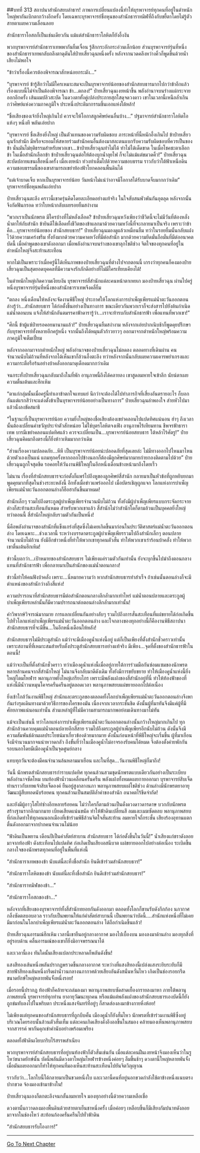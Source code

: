 ##บทที่ 313 สถาปนาสำนักสยบลำธาร!
ภาพการเปลี่ยนแปลงนี้ทำให้บุรพาจารย์ทุกคนที่อยู่ในตำหนักใหญ่พากันเบิกตากว้างอีกครั้ง โดยเฉพาะบุรพาจารย์ชื่อหุนของสำนักธาราทมิฬที่ถึงกับขยี้ตาโดยไม่รู้ตัว สายตาเผยความเลื่อนลอย

สำนักธาราโอสถก็เป็นเช่นเดียวกัน แม้แต่สำนักธาราโลหิตก็ยังอึ้งงัน

พวกบุรพาจารย์สำนักธาราเทพพากันยิ้มเจื่อน รู้สึกกระอักกระอ่วนเล็กน้อย ส่วนบุรพาจารย์รุ่นที่หนึ่งของสำนักธาราเทพกลับถลึงตาดุดันใส่ป๋ายเสี่ยวฉุนหนึ่งครั้ง หลังจากนวดคลึงหว่างคิ้วก็พูดขึ้นด้วยน้ำเสียงไม่พอใจ

“ข้าว่าเรื่องนี้ควรต้องพิจารณาสักหน่อยกระมัง...”

“บุรพาจารย์ ข้ารู้สึกว่าไม่มีใครเหมาะสมจะเป็นบุรพาจารย์น้อยของสำนักสยบธารมากไปกว่าข้าอีกแล้ว เรื่องแบบนี้ไม่จำเป็นต้องพิจารณา ข้า...ตกลง!” ป๋ายเสี่ยวฉุนเงยหน้าขึ้น พลังอำนาจบนร่างแผ่กระจายออกอีกครั้ง เส้นผมปลิวสะบัด ในดวงตาทั้งคู่เปล่งประกายสุกใสดุจดวงดาว เขาในเวลานี้เหนือล้ำเกินกว่าศิษย์แห่งความภาคภูมิใจ ประหนึ่งประติมากรรมชิ้นเอกแห่งใต้หล้า!

“ชื่อเสียงของเจ้ายิ่งใหญ่เกินไป ควรจะให้โอกาสลูกศิษย์คนอื่นบ้าง...” ปฐมาจารย์สำนักธาราโลหิตไอแห้งๆ หนึ่งที พลันเอ่ยปาก

“บุรพาจารย์ ชื่อเสียงยิ่งใหญ่ เป็นตัวแทนของความรับผิดชอบ ภาระหน้าที่นี้หนักอึ้งเกินไป ข้าป๋ายเสี่ยวฉุนรักสำนัก มีหรือจะยอมให้สหายร่วมสำนักคนอื่นต้องมาสละตนแบกรับความรับผิดชอบที่ควรเป็นของข้า นั่นมันไม่ยุติธรรมสำหรับพวกเขา...ข้าป๋ายเสี่ยวฉุนทำไม่ได้ ทำไม่ได้เด็ดขาด ในเมื่อโชคชะตาเลือกข้า ในเมื่อสำนักเลือกข้า ข้าป๋ายเสี่ยวฉุนต่อให้ต้องบุกน้ำลุยไฟ ก็จะไม่แม้แต่ขมวดคิ้ว!” ป๋ายเสี่ยวฉุนสะบัดปลายแขนเสื้อหนึ่งครั้ง เมื่อเงยหน้า ท่วงท่าเต็มไปด้วยความชอบธรรม ราวกับว่าใต้ฟ้าเหนือดิน ความชอบธรรมนี้ของเขาสามารถเขย่าท้องฟ้าโยกคลอนพื้นดินได้

“แต่เจ้าบาดเจ็บ หากเป็นบุรพาจารย์น้อย วันหน้าไม่แน่ว่าอาจมีโอกาสได้รับบาดจ็บมากกว่าเดิม” บุรพาจารย์ชื่อหุนพลันเอ่ยปาก

ป๋ายเสี่ยวฉุนตะลึง คราวนี้เขาครุ่นคิดโดยละเอียดอย่างแท้จริง ในใจสับสนพัวพันกันอุตลุด หลังจากนั้นจึงกัดฟันกรอด ทว่าใบหน้ากลับเผยรอยยิ้มสง่างาม

“พวกเราเป็นนักพรต มีใครบ้างที่ไม่หลั่งเลือด? ข้าป๋ายเสี่ยวฉุนหวังเพียงว่าชีวิตนี้จะไม่มีวันที่ต้องหลั่งน้ำตาให้กับสำนัก ข้ายินดีใช้เลือดทั้งชีวิตของข้าแลกมาด้วยความหวังนี้ที่จะกลายมาเป็นจริง เพราะว่าข้าคือ...บุรพาจารย์น้อยของ สำนักสยบธาร!” ป๋ายเสี่ยวฉุนมองดูแล้วเหมือนยิ้ม ทว่าในรอยยิ้มนั้นกลับแฝงไว้ด้วยความเคร่งขรึม ทั้งยังมากด้วยความคาดหวังที่มีต่อสำนัก มากด้วยความยึดมั่นถือมั่นที่มีต่ออนาคต บัดนี้ เมื่อคำพูดของเขาดังออกมา เมื่อพลังอำนาจบนร่างของเขาลุกโชติช่วง จิตใจของทุกคนที่อยู่ในตำหนักใหญ่จึงสะท้านสะเทือน

หากไม่เป็นเพราะว่าเมื่อครู่นี้ได้เห็นภาพของป๋ายเสี่ยวฉุนที่ต่างไปจากตอนนี้ เกรงว่าทุกคนก็คงมองป๋ายเสี่ยวฉุนเป็นสุดยอดบุคคลที่มีความจงรักภักดีอย่างที่ไม่มีใครเทียบเคียงได้!

ในตำหนักใหญ่เกิดความเงียบงัน บุรพาจารย์สี่สำนักแต่ละคนหน้าตาเหยเก มองป๋ายเสี่ยวฉุน ผ่านไปครู่หนึ่งบุรพาจารย์รุ่นที่หนึ่งของสำนักธาราเทพจึงคลี่ยิ้ม

“ตกลง หนึ่งเดือนให้หลังจะจัดงานพิธีใหญ่ ประกาศให้โลกแห่งการบำเพ็ญเพียรแม่น้ำตะวันออกตอนล่างรู้ว่า...สำนักสยบธาร ได้ก่อตั้งขึ้นอย่างเป็นทางการ ขณะเดียวกันพวกเราก็จะส่งสารไปยังต้นกำเนิดแม่น้ำตอนบน แจ้งให้สำนักอันตมรรคาฟ้าดารารู้ว่า...เราจะท้ารบกับสำนักธารฟ้า เพื่อแทนที่พวกเขา!”

“ศึกนี้ ข้าผู้แซ่ป๋ายรอคอยมานานแล้ว!” ป๋ายเสี่ยวฉุนยิ้มสง่างาม หลังจากเอ่ยปากเนิบช้าก็พูดคุยปรึกษากับบุรพาจารย์ทั้งหลายอีกครู่หนึ่ง จากนั้นถึงได้หมุนตัวก้าวยาวๆ ออกมาจากตำหนักใหญ่พร้อมความภาคภูมิใจเต็มเปี่ยม

หลังจากออกมาจากตำหนักใหญ่ พลังอำนาจของป๋ายเสี่ยวฉุนไม่ลดลง ตลอดทางที่เดินผ่าน คนจำนวนนับไม่ถ้วนที่หลังจากได้เห็นเขาก็ล้วนอึ้งตะลึง ทว่าหลังจากนั้นกลับเผยความเคารพยำเกรงและความกระตือรือร้นอย่างบ้าคลั่งออกมาดุเดือดมากกว่าเดิม

จนกระทั่งป๋ายเสี่ยวฉุนกลับมาถึงในที่พัก อานุภาพนี้ถึงได้คลายลง เขาสูดลมหายใจเข้าลึก นัยน์ตาเผยความตื่นเต้นและฮึกเหิม

“ตาแก่กลุ่มนั้นเมื่อครู่นี้ทำเอาข้าตกใจแทบแย่ นึกว่าจะต้องได้ไปทำภารกิจที่เสี่ยงอันตรายอะไร ก็บอกกันแต่แรกสิว่าจะแต่งตั้งข้าเป็นบุรพาจารย์น้อยอย่างเป็นทางการ” ป๋ายเสี่ยวฉุนลำพองใจ ส่ายหัวไปมา แล้วนั่งลงขัดสมาธิ

“ในฐานะที่เป็นบุรพาจารย์น้อย ความยิ่งใหญ่ของชื่อเสียงต้องเขย่าคลอนไปแปดทิศแน่นอน ฮ่าๆ ถึงเวลานั้นต้องเปลี่ยนคำขวัญประจำตัวสักหน่อย ไม่ใช่บุตรโลหิตจงเฟิง อานุภาพไร้เทียมทาน ชีพจรฟ้าธาราเทพ บารมีเขย่าคลอนแปดทิศแล้ว ควรจะเปลี่ยนเป็น...บุรพาจารย์น้อยสยบธาร ใต้หล้าไร้ศัตรู!” ป๋ายเสี่ยวฉุนคิดมาถึงตรงนี้ก็ยิ่งห้าวเหิมมากกว่าเดิม

“ส่วนเรื่องความปลอดภัย...หึหึ เป็นบุรพาจารย์น้อยน่ะปลอดภัยที่สุดเลยล่ะ ไม่มีทางออกไปไหนมาไหนด้วยตัวเองเป็นแน่ แถมทุกครั้งหากออกไปข้างนอกก็ต้องมีลูกศิษย์มากมายก่ายกองติดตามไปด้วย” ป๋ายเสี่ยวฉุนถูกใจสุดขีด รอคอยให้วันงานพิธีใหญ่ในอีกหนึ่งเดือนข้างหน้ามาถึงโดยเร็ว

ไม่นาน เรื่องที่สำนักสยบธารจะก่อตั้งก็แพร่ไปถึงหูของลูกศิษย์สี่สำนัก กลายมาเป็นหัวข้อที่ถูกหยิบยกมาพูดคุยมากที่สุดในช่วงระยะหลังนี้ อีกทั้งเมื่อข่าวแพร่ออกไป เมื่อบัตรเชิญถูกแจก โลกแห่งการบำเพ็ญเพียรแม่น้ำตะวันออกตอนล่างก็ฮือฮากันขึ้นมาหมด!

สำนักเล็กๆ รวมไปถึงตระกูลผู้บำเพ็ญเพียรจำนวนนับไม่ถ้วน ทั้งยังมีผู้บำเพ็ญเพียรแบบกระจัดกระจายต่างก็สะท้านสะเทือนกันหมด สำหรับพวกเขาแล้ว สี่สำนักไม่ว่าสำนักใดก็ตามล้วนเป็นบุคคลยิ่งใหญ่ ทว่าตอนนี้ สี่สำนักใหญ่กลับรวมตัวกันเป็นหนึ่ง!

นี่คือพลังอำนาจของสำนักที่แข็งแกร่งที่สุดซึ่งไม่เคยเกิดขึ้นมาก่อนในประวัติศาสตร์แม่น้ำตะวันออกตอนล่าง โดยเฉพาะ...ช่วงเวลานี้ ระหว่างบรรดาตระกูลผู้บำเพ็ญเพียรรวมไปถึงสำนักเล็กๆ ตอนปลายจำนวนนับไม่ถ้วน ยังมีอีกข่าวหนึ่งที่ทำให้พวกเขาทุกคนตัวสั่น ทำให้พวกเขาเร่าร้อนบ้าคลั่ง ทำให้พวกเขาตื่นเต้นฮึกเหิม!

ข่าวนี้บอกว่า...เป้าหมายของสำนักสยบธาร ไม่เพียงแค่รวมตัวกันเท่านั้น ยังจะบุกขึ้นไปฆ่าถึงตอนกลาง แทนที่สำนักธารฟ้า เพื่อกลายมาเป็นสำนักของแม่น้ำตอนกลาง!

ข่าวนี้ทำให้คนฟังบ้าคลั่ง เพราะ...นี่หมายความว่า หากสำนักสยบธารทำสำเร็จ ถ้าเช่นนั้นตอนล่างก็จะมีตำแหน่งของสำนักว่างถึงสี่แห่ง!

ความปรารถนาที่สำนักสยบธารมีต่อสำนักตอนกลางลึกล้ำมากเท่าไหร่ แม่น้ำตอนปลายและตระกูลผู้บำเพ็ญเพียรเหล่านั้นก็มีความปรารถนาต่อตอนล่างลึกล้ำมากเท่านั้น!

คำวิพากษ์วิจารณ์มากมาย การแลกเปลี่ยนกันอย่างลับๆ รวมไปถึงการสั่นสะเทือนที่แผ่ขยายได้ก่อเกิดขึ้นไปทั่วโลกแห่งบำเพ็ญเพียรแม่น้ำตะวันออกตอนล่าง และใจกลางของทุกอย่างนี้ก็คืองานพิธีสถาปนาสำนักสยบธารที่จะมีขึ้น...ในอีกหนึ่งเดือนให้หลัง!

สำนักสยบธารไม่มีประตูสำนัก แม้ว่าจะมีเมืองคูน้ำแห่งนี้อยู่ แต่ก็เป็นเพียงที่ตั้งสำนักชั่วคราวเท่านั้น เพราะสถานที่ที่เหมาะสมสำหรับตั้งประตูสำนักสยบธารอย่างแท้จริง มีเพียง...จุดที่ตั้งของสำนักธารฟ้าในตอนนี้!

แม้ว่าจะเป็นที่ตั้งสำนักชั่วคราว ทว่าเมืองคูน้ำแห่งนี้เมื่ออยู่ภายใต้การร่วมมือกันซ่อมแซมของนักพรตหลายล้านคนจากสี่สำนักใหญ่ ไม่นานจึงกลับมาดีดังเดิม ทั้งยังมีการขยับขยาย ทำให้เมืองคูน้ำแห่งนี้ยิ่งใหญ่โตมโหฬาร พลานุภาพยิ่งใหญ่เกรียงไกร เพราะมีพลังแฝงของสี่สำนักอยู่ที่นี่ ทำให้ท้องฟ้าของที่แห่งนี้มีน้ำวนหมุนโคจรครั่นครืนอยู่ตลอดเวลา พลานุภาพสยบแผ่ขยายออกไปต่อเนื่อง

ยิ่งเข้าใกล้วันงานพิธีใหญ่ สำนักและตระกูลของตลอดทั้งโลกบำเพ็ญเพียรแม่น้ำตะวันออกตอนล่างจึงพากันเร่งรุดเดินทางมาด้วยวิธีการของใครของมัน เนื่องจากเวลากระชั้นชิด ดังนั้นผู้ที่มาทันจึงมีแค่ผู้ที่มีศักยภาพแน่นอนเท่านั้น ส่วนเหล่าผู้ที่ไม่มีความสามารถมากพอย่อมเดินทางมาไม่ทัน

แม้จะเป็นเช่นนี้ ทว่าโลกแห่งการบำเพ็ญเพียรแม่น้ำตะวันออกตอนล่างนั้นกว้างใหญ่มากเกินไป ทุกสำนักล้วนควบคุมแม่น้ำตอนปลายอีกสี่สาย รวมไปถึงตระกูลผู้บำเพ็ญเพียรอีกนับไม่ถ้วน ดังนั้นจึงมีความสัมพันธ์ด้านผลประโยชน์มาเกี่ยวข้องด้วยมากมาย ดังนั้นก่อนหน้าที่พิธีใหญ่จะเริ่มขึ้น ผู้ที่มาเยือนจึงมีจำนวนมากจนน่าหวาดกลัว ถึงขั้นที่ว่าในเมืองคูน้ำไม่อาจรองรับคนได้หมด จึงต้องตั้งค่ายพักกันรอบนอกโดยมีเมืองคูน้ำเป็นจุดศูนย์กลาง

แทบทุกวันจะต้องมีคนจำนวนล้นหลามมาเยือน และในที่สุด...วันงานพิธีใหญ่ก็มาถึง!

วันนี้ นักพรตสำนักสยบธารกำราบแปดทิศ ทุกคนล้วนสวมชุดนักพรตแบบเดียวกันอย่างเป็นระเบียบ พลังอำนาจซัดโหม บนท้องฟ้าน้ำวนเคลื่อนครั่นครืน พลังแฝงทั้งหมดเผยกายออกมา บุรพาจารย์สิบเจ็ดท่านราวกับเทพเจ้าสิบเจ็ดองค์ ยืนอยู่สูงกลางนภา พลานุภาพสยบแผ่โชติช่วง ด้านล่างมีนักพรตยาอายุวัฒนะผู้สืบทอดนับร้อยคน ทุกคนล้วนเป็นสมบัติล้ำค่าของสำนัก อนาคตไร้ขีดจำกัด!

และยังมีผู้อาวุโสไท่ซ่างอีกหลายร้อยคน ไม่ว่าใครก็ตามล้วนเป็นดั่งดวงดาวดารดาษ บวกกับนักพรตสร้างฐานรากอีกมากมาย เบียดเสียดแน่นขนัด ทำให้ฟ้าดินเปลี่ยนสี ลมและเมฆซัดตลบ พลานุภาพสยบที่ก่อเกิดทำให้ทุกคนนอกเมืองที่เข้าร่วมพิธีล้วนจิตใจสั่นสะท้าน ลมหายใจถี่กระชั้น เสียงร้องอุทานแตกตื่นดังออกมาจากปากคนจำนวนไม่น้อย

“ฟ้าดินเป็นพยาน เดือนปีเป็นคำสัตย์สาบาน สำนักสยบธาร ได้ก่อตั้งขึ้นในวันนี้!” น้ำเสียงแก่ชราดังลอยมาจากท้องฟ้า ดังสะเทือนไปแปดทิศ ก่อเกิดเป็นเสียงอสนีบาต แผ่ขยายออกไปอย่างต่อเนื่อง ระเบิดขึ้นกลางใจของนักพรตทุกคนที่อยู่ในพื้นที่แห่งนี้

“สำนักธาราเทพของข้า นับแต่นี้ละทิ้งชื่อสำนัก ยินดีเข้าร่วมสำนักสยบธาร!”

“สำนักธาราโลหิตของข้า นับแต่นี้ละทิ้งชื่อสำนัก ยินดีเข้าร่วมสำนักสยบธาร!”

“สำนักธาราทมิฬของข้า...”

“สำนักธาราโอสถของข้า...”

หลังจากที่เสียงของบุรพาจารย์ทั้งสี่สำนักทยอยกันดังออกมา ตลอดทั้งโลกก็ขานรับดังกึกก้อง นภากาศกลิ้งซัดตลบอบอวล ราวกับเป็นพยานให้แก่คำสัตย์สาบานนี้ เป็นพยานว่าบัดนี้....สำนักแห่งหนึ่งที่ไม่เคยมีมาก่อนในโลกบำเพ็ญเพียรแม่น้ำตะวันออกตอนล่าง ได้ถือกำเนิดขึ้นแล้ว!

ป๋ายเสี่ยวฉุนอารมณ์ฮึกเหิม เวลานี้เขายืนอยู่กลางอากาศ มองไปเบื้องบน มองลงมาด้านล่าง มองทุกสิ่งที่อยู่รอบด้าน คลื่นอารมณ์ของเขาก็ยิ่งมิอาจพรรณนาได้

และเวลานี้เอง ทันใดนั้นเสียงแปลกประหลาดก็พลันดังขึ้น!

แสงสีทองเส้นหนึ่งพลันปรากฏพรวดขึ้นกลางอากาศ ระหว่างที่แสงสีทองนี้เปล่งแสงระยิบระยับก็มีสายฟ้าสีทองเส้นหนึ่งกรีดผ่าน้ำวนกลางนภากาศด้วยเสียงอันดังสนั่นหวั่นไหว เกิดเป็นช่องรอยกรีดขนาดยักษ์ใหญ่หลายพันจั้งหนึ่งรอย!

เมื่อรอยนี้ปรากฏ ท้องฟ้าก็คล้ายจะถล่มลงมา พลานุภาพสยบซัดสาดเยื้องกรายลงมาหา ภายใต้พลานุภาพสยบนี้ บุรพาจารย์ทุกท่าน ยาอายุวัฒนะทุกคน หรือแม้แต่พลังแฝงของสำนักสยบธารเองบัดนี้ก็ยังถูกข่มทับลงไปในพริบตา ประหนึ่งแสงจันทร์ที่อยู่ๆ ก็สาดส่องลงมาข้างกายหิ่งห้อย!

ไม่เพียงแต่ทุกคนของสำนักสยบธารที่ถูกบีบคั้น เมืองคูน้ำก็ยังสั่นไหว นักพรตที่เข้าร่วมงานพิธีซึ่งอยู่บริเวณโดยรอบนั้นล้วนตัวสั่นเทิ้ม แต่ละคนเกิดเสียงดังอึงอลขึ้นในสมอง คล้ายมองเห็นพลานุภาพสยบจากสวรรค์ พากันคุกเข่าคำนับอย่างพร้อมเพรียง

ตลอดทั้งฟ้าดินเงียบกริบไร้สรรพสำเนียง

พวกบุรพาจารย์สำนักสยบธารที่อยู่บนท้องฟ้าก็ตัวสั่นเช่นกัน เมื่อแต่ละคนฝืนเงยหน้าจึงมองเห็นว่าในรูโหว่ขนาดยักษ์นั้น บัดนี้พลันมีดวงตาใหญ่มโหฬารข้างหนึ่งค่อยๆ ลืมขึ้นช้าๆ ดวงตานี้ใหญ่หลายพันจั้ง เมื่อมันเผยออกมาก็ทำให้ทุกคนที่มองเห็นสะท้านสะเทือนไปยันจิตวิญญาณ

ราวกับว่า...โลกใบนี้ได้กลายมาเป็นขวดหนึ่งใบ และเวลานี้คนที่อยู่นอกขวดกำลังใช้ตาข้างหนึ่งแนบตรงปากขวด จ้องมองเข้ามาข้างใน!

ป๋ายเสี่ยวฉุนเองก็ตกตะลึงจนกลั้นลมหายใจ มองทุกอย่างนี้ด้วยความเหลือเชื่อ

ดวงตานั้นกวาดลงมองพื้นดินด้วยสายตาเย็นชาหนึ่งครั้ง เมื่อค่อยๆ เหลือบขึ้นก็มีเสียงกัมปนาทดังลอยมาจากในช่องโหว่ สะท้อนก้องครั่นครืนไปทั่วฟ้าดิน

“สำนักสยบธารรับโองการ!”

------


[Go To Next Chapter]( ./131.md)